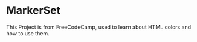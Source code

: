 # MarkerSet
This Project is from FreeCodeCamp, used to learn about HTML colors and how to use them. 
